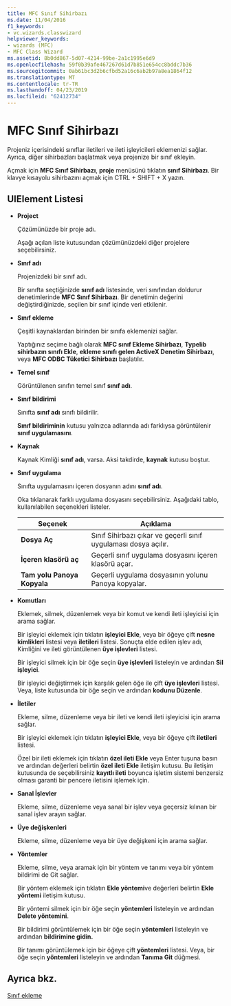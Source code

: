 ```yaml
---
title: MFC Sınıf Sihirbazı
ms.date: 11/04/2016
f1_keywords:
- vc.wizards.classwizard
helpviewer_keywords:
- wizards (MFC)
- MFC Class Wizard
ms.assetid: 8b0dd867-5d07-4214-99be-2a1c1995e6d9
ms.openlocfilehash: 59f0b39afe467267d61d7b851e654cc8bddc7b36
ms.sourcegitcommit: 0ab61bc3d2b6cfbd52a16c6ab2b97a8ea1864f12
ms.translationtype: MT
ms.contentlocale: tr-TR
ms.lasthandoff: 04/23/2019
ms.locfileid: "62412734"
---
```

# <a name="mfc-class-wizard"></a>MFC Sınıf Sihirbazı

Projeniz içerisindeki sınıflar iletileri ve ileti işleyicileri eklemenizi sağlar. Ayrıca, diğer sihirbazları başlatmak veya projenize bir sınıf ekleyin.

Açmak için **MFC Sınıf Sihirbazı**, **proje** menüsünü tıklatın **sınıf Sihirbazı**. Bir klavye kısayolu sihirbazını açmak için CTRL + SHIFT + X yazın.

## <a name="uielement-list"></a>UIElement Listesi

- **Project**

   Çözümünüzde bir proje adı.

   Aşağı açılan liste kutusundan çözümünüzdeki diğer projelere seçebilirsiniz.

- **Sınıf adı**

   Projenizdeki bir sınıf adı.

   Bir sınıfta seçtiğinizde **sınıf adı** listesinde, veri sınıfından doldurur denetimlerinde **MFC Sınıf Sihirbazı**. Bir denetimin değerini değiştirdiğinizde, seçilen bir sınıf içinde veri etkilenir.

- **Sınıf ekleme**

   Çeşitli kaynaklardan birinden bir sınıfa eklemenizi sağlar.

   Yaptığınız seçime bağlı olarak **MFC sınıf Ekleme Sihirbazı**, **Typelib sihirbazın sınıfı Ekle**, **ekleme sınıfı gelen ActiveX Denetim Sihirbazı**, veya **MFC ODBC Tüketici Sihirbazı** başlatılır.

- **Temel sınıf**

   Görüntülenen sınıfın temel sınıf **sınıf adı**.

- **Sınıf bildirimi**

   Sınıfta **sınıf adı** sınıfı bildirilir.

   **Sınıf bildiriminin** kutusu yalnızca adlarında adı farklıysa görüntülenir **sınıf uygulamasını**.

- **Kaynak**

   Kaynak Kimliği **sınıf adı**, varsa. Aksi takdirde, **kaynak** kutusu boştur.

- **Sınıf uygulama**

   Sınıfta uygulamasını içeren dosyanın adını **sınıf adı**.

   Oka tıklanarak farklı uygulama dosyasını seçebilirsiniz. Aşağıdaki tablo, kullanılabilen seçenekleri listeler.

   |Seçenek|Açıklama|
   |------------|-----------------|
   |**Dosya Aç**|Sınıf Sihirbazı çıkar ve geçerli sınıf uygulaması dosya açılır.|
   |**İçeren klasörü aç**|Geçerli sınıf uygulama dosyasını içeren klasörü açar.|
   |**Tam yolu Panoya Kopyala**|Geçerli uygulama dosyasının yolunu Panoya kopyalar.|

- **Komutları**

   Eklemek, silmek, düzenlemek veya bir komut ve kendi ileti işleyicisi için arama sağlar.

   Bir işleyici eklemek için tıklatın **işleyici Ekle**, veya bir öğeye çift **nesne kimlikleri** listesi veya **iletileri** listesi. Sonuçta elde edilen işlev adı, Kimliğini ve ileti görüntülenen **üye işlevleri** listesi.

   Bir işleyici silmek için bir öğe seçin **üye işlevleri** listeleyin ve ardından **Sil işleyici**.

   Bir işleyici değiştirmek için karşılık gelen öğe ile çift **üye işlevleri** listesi. Veya, liste kutusunda bir öğe seçin ve ardından **kodunu Düzenle**.

- **İletiler**

   Ekleme, silme, düzenleme veya bir ileti ve kendi ileti işleyicisi için arama sağlar.

   Bir işleyici eklemek için tıklatın **işleyici Ekle**, veya bir öğeye çift **iletileri** listesi.

   Özel bir ileti eklemek için tıklatın **özel ileti Ekle** veya Enter tuşuna basın ve ardından değerleri belirtin **özel ileti Ekle** iletişim kutusu. Bu iletişim kutusunda de seçebilirsiniz **kayıtlı ileti** boyunca işletim sistemi benzersiz olması garanti bir pencere iletisini işlemek için.

- **Sanal İşlevler**

   Ekleme, silme, düzenleme veya sanal bir işlev veya geçersiz kılınan bir sanal işlev arayın sağlar.

- **Üye değişkenleri**

   Ekleme, silme, düzenleme veya bir üye değişkeni için arama sağlar.

- **Yöntemler**

   Ekleme, silme, veya aramak için bir yöntem ve tanımı veya bir yöntem bildirimi de Git sağlar.

   Bir yöntem eklemek için tıklatın **Ekle yöntemi**ve değerleri belirtin **Ekle yöntemi** iletişim kutusu.

   Bir yöntemi silmek için bir öğe seçin **yöntemleri** listeleyin ve ardından **Delete yöntemini**.

   Bir bildirimi görüntülemek için bir öğe seçin **yöntemleri** listeleyin ve ardından **bildirimine gidin.**

   Bir tanımı görüntülemek için bir öğeye çift **yöntemleri** listesi. Veya, bir öğe seçin **yöntemleri** listeleyin ve ardından **Tanıma Git** düğmesi.

## <a name="see-also"></a>Ayrıca bkz.

[Sınıf ekleme](../../ide/adding-a-class-visual-cpp.md)
